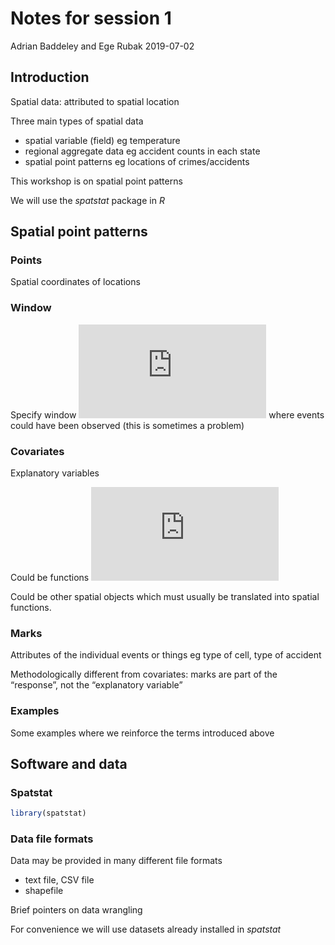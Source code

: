 Notes for session 1
================
Adrian Baddeley and Ege Rubak
2019-07-02

## Introduction

Spatial data: attributed to spatial location

Three main types of spatial data

  - spatial variable (field) eg temperature
  - regional aggregate data eg accident counts in each state
  - spatial point patterns eg locations of crimes/accidents

This workshop is on spatial point patterns

We will use the *spatstat* package in *R*

## Spatial point patterns

### Points

Spatial coordinates of locations

### Window

Specify window ![W](https://latex.codecogs.com/png.latex?W "W") where
events could have been observed (this is sometimes a problem)

### Covariates

Explanatory variables

Could be functions ![Z(u), \\quad u \\in
W](https://latex.codecogs.com/png.latex?Z%28u%29%2C%20%5Cquad%20u%20%5Cin%20W
"Z(u), \\quad u \\in W")

Could be other spatial objects which must usually be translated into
spatial functions.

### Marks

Attributes of the individual events or things eg type of cell, type of
accident

Methodologically different from covariates: marks are part of the
“response”, not the “explanatory variable”

### Examples

Some examples where we reinforce the terms introduced above

## Software and data

### Spatstat

``` r
library(spatstat)
```

### Data file formats

Data may be provided in many different file formats

  - text file, CSV file
  - shapefile

Brief pointers on data wrangling

For convenience we will use datasets already installed in *spatstat*
